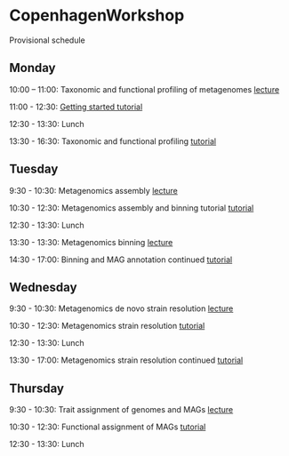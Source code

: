 # CopenhagenWorkshop


Provisional schedule

## Monday

10:00 – 11:00: Taxonomic and functional profiling of metagenomes [lecture](Lectures/Profiling.pdf)

11:00 - 12:30: [Getting started tutorial](Tutorials/GettingStarted.md)

12:30 - 13:30: Lunch

13:30 - 16:30: Taxonomic and functional profiling [tutorial](Tutorials/Profiling.md)

## Tuesday

9:30 - 10:30: Metagenomics assembly [lecture](Lectures/Assembly.pdf)

10:30 - 12:30: Metagenomics assembly and binning tutorial [tutorial](Tutorials/Binning.md)

12:30 - 13:30: Lunch

13:30 - 13:30: Metagenomics binning [lecture](Lectures/Binning.pdf)

14:30 - 17:00: Binning and MAG annotation continued [tutorial](Tutorials/Binning.md)

## Wednesday 

9:30 - 10:30: Metagenomics de novo strain resolution [lecture](Lectures/Strain.pdf)

10:30 - 12:30: Metagenomics strain resolution [tutorial](Tutorials/Strain.md)

12:30 - 13:30: Lunch


13:30 - 17:00: Metagenomics strain resolution continued [tutorial](Tutorials/Binning.md)

## Thursday

9:30 - 10:30: Trait assignment of genomes and MAGs [lecture](Lectures/Traits.pdf)

10:30 - 12:30: Functional assignment of MAGs [tutorial](tutorial/Traits.md)

12:30 - 13:30: Lunch




